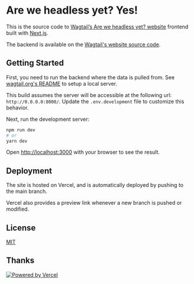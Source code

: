 # Are we headless yet? Yes!

This is the source code to [Wagtail’s Are we headless yet? website](https://areweheadlessyet.wagtail.org) frontend built with [Next.js](https://nextjs.org/).

The backend is available on the [Wagtail's website source code](https://github.com/wagtail/wagtail.org/tree/main/wagtailio/areweheadlessyet).

## Getting Started

First, you need to run the backend where the data is pulled from. See [wagtail.org's README](https://github.com/wagtail/wagtail.org) to setup a local server.

This build assumes the server will be accessible at the following url: `http://0.0.0.0:8000/`. Update the `.env.development` file to customize this behavior.

Next, run the development server:

```bash
npm run dev
# or
yarn dev
```

Open [http://localhost:3000](http://localhost:3000) with your browser to see the result.

## Deployment

The site is hosted on Vercel, and is automatically deployed by pushing to the main branch.

Vercel also provides a preview link whenever a new branch is pushed or modified.

## License

[MIT](https://github.com/wagtail/areweheadlessyet/blob/main/LICENSE)

## Thanks

[![Powered by Vercel](https://raw.githubusercontent.com/wagtail/areweheadlessyet/main/.github/powered-by-vercel.svg?sanitize=true)](https://vercel.com/?utm_source=wagtail&utm_campaign=oss)
